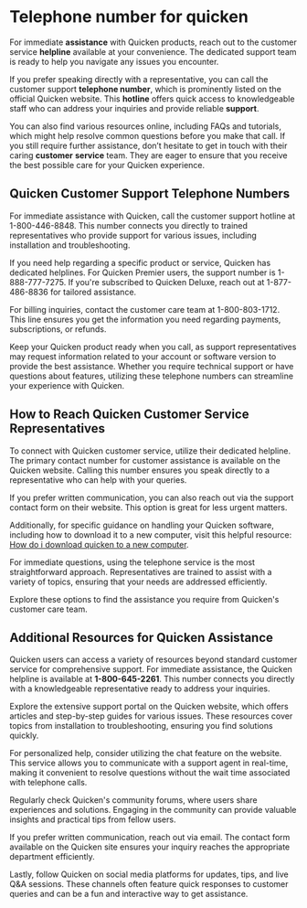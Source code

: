 Telephone number for quicken
============================

For immediate **assistance** with Quicken products, reach out to the customer service **helpline** available at your convenience. The dedicated support team is ready to help you navigate any issues you encounter.

If you prefer speaking directly with a representative, you can call the customer support **telephone number**, which is prominently listed on the official Quicken website. This **hotline** offers quick access to knowledgeable staff who can address your inquiries and provide reliable **support**.

You can also find various resources online, including FAQs and tutorials, which might help resolve common questions before you make that call. If you still require further assistance, don’t hesitate to get in touch with their caring **customer** **service** team. They are eager to ensure that you receive the best possible care for your Quicken experience.

Quicken Customer Support Telephone Numbers
------------------------------------------

For immediate assistance with Quicken, call the customer support hotline at 1-800-446-8848. This number connects you directly to trained representatives who provide support for various issues, including installation and troubleshooting.

If you need help regarding a specific product or service, Quicken has dedicated helplines. For Quicken Premier users, the support number is 1-888-777-7275. If you're subscribed to Quicken Deluxe, reach out at 1-877-486-8836 for tailored assistance.

For billing inquiries, contact the customer care team at 1-800-803-1712. This line ensures you get the information you need regarding payments, subscriptions, or refunds.

Keep your Quicken product ready when you call, as support representatives may request information related to your account or software version to provide the best assistance. Whether you require technical support or have questions about features, utilizing these telephone numbers can streamline your experience with Quicken.

How to Reach Quicken Customer Service Representatives
-----------------------------------------------------

To connect with Quicken customer service, utilize their dedicated helpline. The primary contact number for customer assistance is available on the Quicken website. Calling this number ensures you speak directly to a representative who can help with your queries.

If you prefer written communication, you can also reach out via the support contact form on their website. This option is great for less urgent matters.

Additionally, for specific guidance on handling your Quicken software, including how to download it to a new computer, visit this helpful resource: [How do i download quicken to a new computer](https://github.com/moonsmuddadif1986/probable-guacamole).

For immediate questions, using the telephone service is the most straightforward approach. Representatives are trained to assist with a variety of topics, ensuring that your needs are addressed efficiently.

Explore these options to find the assistance you require from Quicken's customer care team.

Additional Resources for Quicken Assistance
-------------------------------------------

Quicken users can access a variety of resources beyond standard customer service for comprehensive support. For immediate assistance, the Quicken helpline is available at **1-800-645-2261**. This number connects you directly with a knowledgeable representative ready to address your inquiries.

Explore the extensive support portal on the Quicken website, which offers articles and step-by-step guides for various issues. These resources cover topics from installation to troubleshooting, ensuring you find solutions quickly.

For personalized help, consider utilizing the chat feature on the website. This service allows you to communicate with a support agent in real-time, making it convenient to resolve questions without the wait time associated with telephone calls.

Regularly check Quicken's community forums, where users share experiences and solutions. Engaging in the community can provide valuable insights and practical tips from fellow users.

If you prefer written communication, reach out via email. The contact form available on the Quicken site ensures your inquiry reaches the appropriate department efficiently.

Lastly, follow Quicken on social media platforms for updates, tips, and live Q&A sessions. These channels often feature quick responses to customer queries and can be a fun and interactive way to get assistance.
